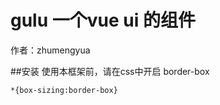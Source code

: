 # gulu 一个vue ui 的组件

作者：zhumengyua

##安装
使用本框架前，请在css中开启 border-box

```
*{box-sizing:border-box}
```